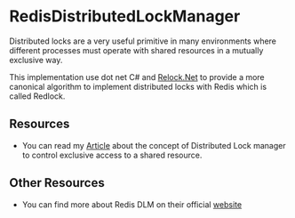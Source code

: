 # RedisDistributedLockManager

Distributed locks are a very useful primitive in many environments where different processes must operate with shared resources in a mutually exclusive way.

This implementation use dot net C# and [Relock.Net](https://github.com/samcook/RedLock.net) to provide a more canonical algorithm to implement distributed locks with Redis which is called Redlock.


## Resources
- You can read my [Article](https://medium.com/@m-qafouri/serialize-access-to-a-shared-resource-in-distributed-systems-with-dlm-distributed-lock-manager-5abf5e393e15) about the concept of Distributed Lock manager to control exclusive access to a shared resource.


## Other Resources
- You can find more about Redis DLM on their official [website](https://redis.io/topics/distlock)


